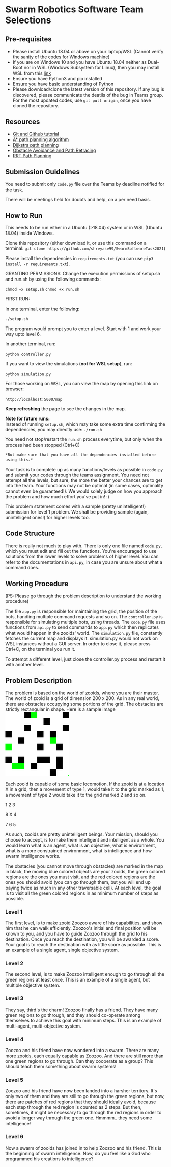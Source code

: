 # Swarm Robotics Software Team Selections
## Pre-requisites
* Please install Ubuntu 18.04 or above on your laptop/WSL (Cannot verify the sanity of the codes for Windows machine)
* If you are on Windows 10 and you have Ubuntu 18.04 neither as Dual-Boot nor in WSL (Windows Subsystem for Linux), then you may install WSL from this [link](https://docs.microsoft.com/en-us/windows/wsl/install-win10)  
* Ensure you have Python3 and pip installed
* Ensure you have basic understanding of Python
* Please download/clone the latest version of this repository. If any bug is discovered, please communicate the deatils of the bug in Teams group. For the most updated codes, use `git pull origin`, once you have cloned the repository.

## Resources
* [Git and Github tutorial](https://in.udacity.com/course/how-to-use-git-and-github--ud775-india)
* [A* path planning algorithm](https://www.hackerearth.com/practice/notes/a-search-algorithm/)
* [Dijkstra path planning](https://www.geeksforgeeks.org/dijkstras-shortest-path-algorithm-greedy-algo-7/)
* [Obstacle Avoidance and Path Retracing](https://2019.robotix.in/tutorial/pathplanning/obstacleavoidance/)
* [RRT Path Planning](https://2019.robotix.in/tutorial/pathplanning/rrtplanner/)

## Submission Guidelines

You need to submit only `code.py` file over the Teams by deadline notified for the task.

There will be meetings held for doubts and help, on a per need basis.

## How to Run

This needs to be run either in a Ubuntu (>18.04) system or in WSL (Ubuntu 18.04) inside Windows.

Clone this repository (either download it, or use this command on a terminal: `git clone https://github.com/shreyase99/SwarmSoftwareTask2021`)

Please install the dependencies in `requirements.txt` (you can use `pip3 install -r requirements.txt`).

GRANTING PERMISSIONS:
Change the execution permissions of  setup.sh and run.sh by using the following commands:

  `chmod +x setup.sh`
  `chmod +x run.sh`

FIRST RUN:

In one terminal, enter the following:

  `./setup.sh`

The program would prompt you to enter a level. Start with 1 and work your way upto level 6.

In another terminal, run:

  `python controller.py`

If you want to view the simulations (**not for WSL setup**), run:

  `python simulation.py`

For those working on WSL, you can view the map by opening this link on browser:

  `http://localhost:5000/map`

**Keep refreshing** the page to see the changes in the map.


**Note for future runs:**  
Instead of running `setup.sh`, which may take some extra time confirming the dependencies, you may directly use:
	`./run.sh`
	
You need not stop/restart the `run.sh` process everytime, but only when the process had been stopped (Ctrl+C)

	*But make sure that you have all the dependencies installed before using this.*

Your task is to complete up as many functions/levels as possible in `code.py` and submit your codes through the teams assignment. You need not attempt all the levels, but sure, the more the better your chances are to get into the team. Your functions may not be optimal (in some cases, optimality cannot even be guaranteed!). We would solely judge on how you approach the problem and how much effort you've put in! :)

This problem statement comes with a sample (pretty unintelligent!) submission for level 1 problem. We shall be providing sample (again, unintelligent ones!) for higher levels too.

## Code Structure
There is really not much to play with. There is only one file named `code.py`, which you must edit and fill out the functions. You're encouraged to use solutions from the lower levels to solve problems of higher level. You can refer to the documentations in `api.py`, in case you are unsure about what a command does.

## Working Procedure
(PS: Please go through the problem description to understand the working procedure)

The file `app.py` is responsible for maintaining the grid, the position of the bots, handling multiple command requests and so on. The `controller.py` is responsible for simulating multiple bots, using threads. The `code.py` file uses functions from `api.py` to send commands to `app.py` which then replicates what would happen in the zooids' world. The `simulation.py` file, constantly fetches the current map and displays it. simulation.py would not work on WSL instances without a GUI server. In order to close it, please press Ctrl+C, on the terminal you run it.

To attempt a different level, just close the controller.py process and restart it with another level.

## Problem Description
The problem is based on the world of zooids, where you are their master. The world of zooid is a grid of dimension 200 x 200. As in any real world, there are obstacles occupying some portions of the grid. The obstacles are strictly rectangular in shape. Here is a sample image    
![sample image](images/curr_map.png)

Each zooid is capable of some basic locomotion. If the zooid is at a location X in a grid, then a movement of type 1, would take it to the grid marked as 1, a movement of type 2 would take it to the grid marked 2 and so on.

1 2 3

8 X 4

7 6 5

As such, zooids are pretty unintelligent beings. Your mission, should you choose to accept, is to make them intelligent and intelligent as a whole. You would learn what is an agent, what is an objective, what is environment, what is a more constrained environment, what is intelligence and how swarm intelligence works.

The obstacles (you cannot move through obstacles) are marked in the map in black, the moving blue colored objects are your zooids, the green colored regions are the ones you must visit, and the red colored regions are the ones you should avoid (you can go through them, but you will end up paying twice as much in any other traversable cell). At each level, the goal is to visit all the green colored regions in as minimum number of steps as possible.

### Level 1
The first level, is to make zooid Zoozoo aware of his capabilities, and show him that he can walk efficiently. Zoozoo's initial and final position will be known to you, and you have to guide Zoozoo through the grid to his destination. Once you reach the destination, you will be awarded a score. Your goal is to reach the destination with as little score as possible. This is an example of a single agent, single objective system.

### Level 2
The second level, is to make Zoozoo intelligent enough to go through all the green regions at least once. This is an example of a single agent, but multiple objective system.

### Level 3
They say, third's the charm! Zoozoo finally has a friend. They have many green regions to go through, and they should co-operate among themselves to achieve this goal with minimum steps. This is an example of multi-agent, multi-objective system.

### Level 4
Zoozoo and his friend have now wondered into a swarm. There are many more zooids, each equally capable as Zoozoo. And there are still more than one green regions to go through. Can they cooperate as a group? This should teach them something about swarm systems!

### Level 5
Zoozoo and his friend have now been landed into a harsher territory. It's only two of them and they are still to go through the green regions, but now, there are patches of red regions that they should ideally avoid, because each step through the red region is counted as 2 steps. But then, sometimes, it might be necessary to go through the red regions in order to avoid a longer way through the green one. Hmmmm.. they need some intelligence!

### Level 6
Now a swarm of zooids has joined in to help Zoozoo and his friend. This is the beginning of swarm intelligence. Now, do you feel like a God who programmed his creations to intelligence?
